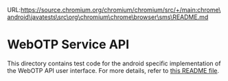 URL:https://source.chromium.org/chromium/chromium/src/+/main:chrome\android\javatests\src\org\chromium\chrome\browser\sms\README.md
# WebOTP Service API

This directory contains test code for the android specific implementation of the WebOTP API user interface. For more details, refer to [this README file](https://cs.chromium.org/chromium/src/content/browser/sms/README.md).

